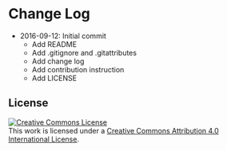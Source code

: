 # Change Log

* 2016-09-12: Initial commit
    * Add README
    * Add .gitignore and .gitattributes
    * Add change log
    * Add contribution instruction
    * Add LICENSE

## License <a name="license"></a>
<a rel="license" href="http://creativecommons.org/licenses/by/4.0/"><img alt="Creative Commons License" style="border-width:0" src="https://i.creativecommons.org/l/by/4.0/88x31.png" /></a><br />This work is licensed under a <a rel="license" href="http://creativecommons.org/licenses/by/4.0/">Creative Commons Attribution 4.0 International License</a>.
